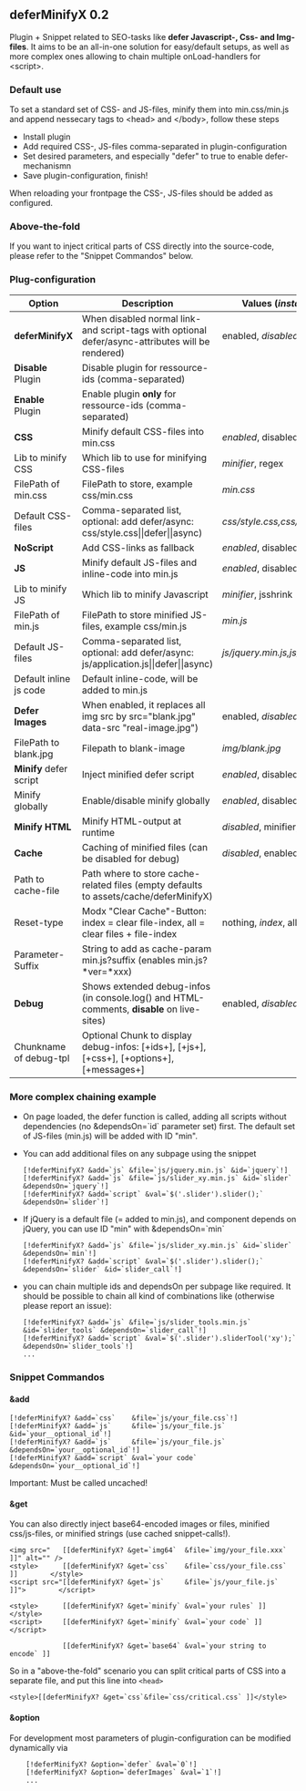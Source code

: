 ## deferMinifyX 0.2

Plugin + Snippet related to SEO-tasks like **defer Javascript-, Css- and Img-files**. It aims to be an all-in-one solution for easy/default setups, as well as more complex ones allowing to chain multiple onLoad-handlers for \<script\>.

### Default use

To set a standard set of CSS- and JS-files, minify them into min.css/min.js and append nessecary tags to \<head\> and \</body\>, follow these steps

- Install plugin 
- Add required CSS-, JS-files comma-separated in plugin-configuration
- Set desired parameters, and especially "defer" to true to enable defer-mechanismn
- Save plugin-configuration, finish!

When reloading your frontpage the CSS-, JS-files should be added as configured.

### Above-the-fold

If you want to inject critical parts of CSS directly into the source-code, please refer to the "Snippet Commandos" below.

### Plug-configuration

| Option               | Description | Values (*install default*) |
|----------------------|-------------|--------------------|
|**deferMinifyX**      | When disabled normal link- and script-tags with optional defer/async-attributes will be rendered) | enabled, *disabled* |
|**Disable** Plugin    | Disable plugin for ressource-ids (comma-separated)                                        | |
|**Enable** Plugin     | Enable plugin **only** for ressource-ids (comma-separated)                                | |
|**CSS**               | Minify default CSS-files into min.css	                                                   | *enabled*, disabled |
|Lib to minify CSS     | Which lib to use for minifying CSS-files                                                  | *minifier*, regex |
|FilePath of min.css   | FilePath to store, example css/min.css                                                    | *min.css* |
|Default CSS-files     | Comma-separated list, optional: add defer/async: css/style.css\|\|defer\|\|async)         | *css/style.css,css/responsive.css* |
|**NoScript**          | Add CSS-links as fallback                                                                 | *enabled*, disabled |
|**JS**                | Minify default JS-files and inline-code into min.js                                       | *enabled*, disabled |
|Lib to minify JS      | Which lib to minify Javascript                                                            | *minifier*, jsshrink|
|FilePath of min.js    | FilePath to store minified JS-files, example css/min.js                                   | *min.js* | 
|Default JS-files      | Comma-separated list, optional: add defer/async: js/application.js\|\|defer\|\|async)     | *js/jquery.min.js,js/application.js*
|Default inline js code| Default inline-code, will be added to min.js                                              | | 
|**Defer Images**      | When enabled, it replaces all img src by src="blank.jpg" data-src "real-image.jpg")       | enabled, *disabled* | 
|FilePath to blank.jpg | Filepath to blank-image                                                                   | *img/blank.jpg* | 
|**Minify** defer script | Inject minified defer script                                                            | *enabled*, disabled |
|Minify globally       | Enable/disable minify globally                                                            | *enabled*, disabled |
|**Minify HTML**       | Minify HTML-output at runtime                                                             | *disabled*, minifier, regex |
|**Cache**             | Caching of minified files (can be disabled for debug)                                     | *disabled*, enabled | 
|Path to cache-file    | Path where to store cache-related files (empty defaults to assets/cache/deferMinifyX)     | |
|Reset-type            | Modx "Clear Cache"-Button: index = clear file-index, all = clear files + file-index       | nothing, *index*, all |
|Parameter-Suffix      | String to add as cache-param min.js?suffix (enables min.js?*ver=*xxx)                     | | 
|**Debug**             | Shows extended debug-infos (in console.log() and HTML-comments, **disable** on live-sites)| enabled, *disabled* | 
|Chunkname of debug-tpl| Optional Chunk to display debug-infos: [+ids+], [+js+], [+css+], [+options+], [+messages+]| |

### More complex chaining example

  - On page loaded, the defer function is called, adding all scripts without dependencies (no &dependsOn=\`id\` parameter set) first. The default set of JS-files (min.js) will be added with ID "min".
  
  - You can add additional files on any subpage using the snippet

        [!deferMinifyX? &add=`js` &file=`js/jquery.min.js` &id=`jquery`!]
        [!deferMinifyX? &add=`js` &file=`js/slider_xy.min.js` &id=`slider` &dependsOn=`jquery`!]
        [!deferMinifyX? &add=`script` &val=`$('.slider').slider();` &dependsOn=`slider`!]
        
  - If jQuery is a default file (= added to min.js), and component depends on jQuery, you can use ID "min" with &dependsOn=\`min\`
  
        [!deferMinifyX? &add=`js` &file=`js/slider_xy.min.js` &id=`slider` &dependsOn=`min`!]
        [!deferMinifyX? &add=`script` &val=`$('.slider').slider();` &dependsOn=`slider` &id=`slider_call`!]

  - you can chain multiple ids and dependsOn per subpage like required. It should be possible to chain all kind of combinations like (otherwise please report an issue):
  
        [!deferMinifyX? &add=`js` &file=`js/slider_tools.min.js` &id=`slider_tools` &dependsOn=`slider_call`!]
        [!deferMinifyX? &add=`script` &val=`$('.slider').sliderTool('xy');` &dependsOn=`slider_tools`!]
        ...

### Snippet Commandos
#### &add

    [!deferMinifyX? &add=`css`    &file=`js/your_file.css`!]
    [!deferMinifyX? &add=`js`     &file=`js/your_file.js` &id=`your__optional_id`!]
    [!deferMinifyX? &add=`js`     &file=`js/your_file.js` &dependsOn=`your__optional_id`!]
    [!deferMinifyX? &add=`script` &val=`your code`        &dependsOn=`your__optional_id`!]

Important: Must be called uncached!

#### &get

You can also directly inject base64-encoded images or files, minified css/js-files, or minified strings (use cached snippet-calls!).

    <img src="   [[deferMinifyX? &get=`img64`  &file=`img/your_file.xxx` ]]" alt="" />
    <style>      [[deferMinifyX? &get=`css`    &file=`css/your_file.css` ]]        </style>
    <script src="[[deferMinifyX? &get=`js`     &file=`js/your_file.js` ]]">        </script>
    
    <style>      [[deferMinifyX? &get=`minify` &val=`your rules` ]]                </style>
    <script>     [[deferMinifyX? &get=`minify` &val=`your code` ]]                 </script>
    
                 [[deferMinifyX? &get=`base64` &val=`your string to encode` ]]

So in a "above-the-fold" scenario you can split critical parts of CSS into a separate file, and put this line into `<head>`

    <style>[[deferMinifyX? &get=`css`&file=`css/critical.css` ]]</style>

#### &option

For development most parameters of plugin-configuration can be modified dynamically via

        [!deferMinifyX? &option=`defer` &val=`0`!]
        [!deferMinifyX? &option=`deferImages` &val=`1`!]
        ...